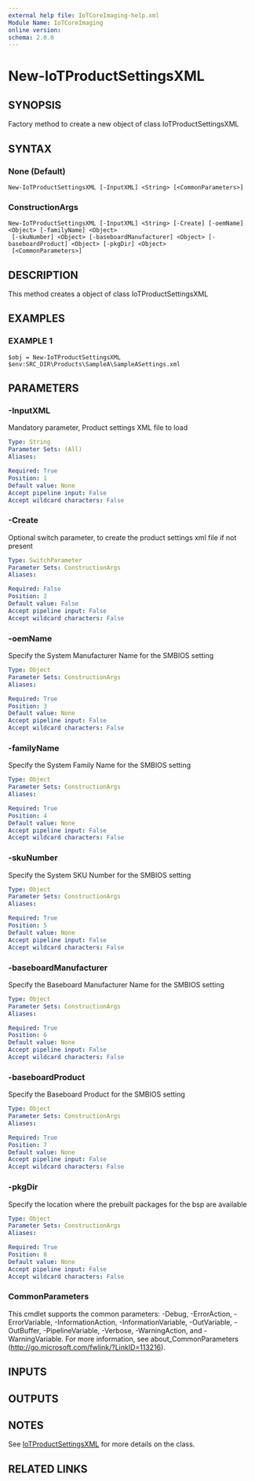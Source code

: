 ```yaml
---
external help file: IoTCoreImaging-help.xml
Module Name: IoTCoreImaging
online version:
schema: 2.0.0
---
```


# New-IoTProductSettingsXML

## SYNOPSIS
Factory method to create a new object of class IoTProductSettingsXML

## SYNTAX

### None (Default)
```
New-IoTProductSettingsXML [-InputXML] <String> [<CommonParameters>]
```

### ConstructionArgs
```
New-IoTProductSettingsXML [-InputXML] <String> [-Create] [-oemName] <Object> [-familyName] <Object>
 [-skuNumber] <Object> [-baseboardManufacturer] <Object> [-baseboardProduct] <Object> [-pkgDir] <Object>
 [<CommonParameters>]
```

## DESCRIPTION
This method creates a object of class IoTProductSettingsXML

## EXAMPLES

### EXAMPLE 1
```
$obj = New-IoTProductSettingsXML $env:SRC_DIR\Products\SampleA\SampleASettings.xml
```

## PARAMETERS

### -InputXML
Mandatory parameter, Product settings XML file to load

```yaml
Type: String
Parameter Sets: (All)
Aliases:

Required: True
Position: 1
Default value: None
Accept pipeline input: False
Accept wildcard characters: False
```

### -Create
Optional switch parameter, to create the product settings xml file if not present

```yaml
Type: SwitchParameter
Parameter Sets: ConstructionArgs
Aliases:

Required: False
Position: 2
Default value: False
Accept pipeline input: False
Accept wildcard characters: False
```

### -oemName
Specify the System Manufacturer Name for the SMBIOS setting

```yaml
Type: Object
Parameter Sets: ConstructionArgs
Aliases:

Required: True
Position: 3
Default value: None
Accept pipeline input: False
Accept wildcard characters: False
```

### -familyName
Specify the System Family Name for the SMBIOS setting

```yaml
Type: Object
Parameter Sets: ConstructionArgs
Aliases:

Required: True
Position: 4
Default value: None
Accept pipeline input: False
Accept wildcard characters: False
```

### -skuNumber
Specify the System SKU Number for the SMBIOS setting

```yaml
Type: Object
Parameter Sets: ConstructionArgs
Aliases:

Required: True
Position: 5
Default value: None
Accept pipeline input: False
Accept wildcard characters: False
```

### -baseboardManufacturer
Specify the Baseboard Manufacturer Name for the SMBIOS setting

```yaml
Type: Object
Parameter Sets: ConstructionArgs
Aliases:

Required: True
Position: 6
Default value: None
Accept pipeline input: False
Accept wildcard characters: False
```

### -baseboardProduct
Specify the Baseboard Product for the SMBIOS setting

```yaml
Type: Object
Parameter Sets: ConstructionArgs
Aliases:

Required: True
Position: 7
Default value: None
Accept pipeline input: False
Accept wildcard characters: False
```

### -pkgDir
Specify the location where the prebuilt packages for the bsp are available

```yaml
Type: Object
Parameter Sets: ConstructionArgs
Aliases:

Required: True
Position: 8
Default value: None
Accept pipeline input: False
Accept wildcard characters: False
```

### CommonParameters
This cmdlet supports the common parameters: -Debug, -ErrorAction, -ErrorVariable, -InformationAction, -InformationVariable, -OutVariable, -OutBuffer, -PipelineVariable, -Verbose, -WarningAction, and -WarningVariable. For more information, see about_CommonParameters (http://go.microsoft.com/fwlink/?LinkID=113216).

## INPUTS

## OUTPUTS

## NOTES
See [IoTProductSettingsXML](.\Classes\IoTProductSettingsXML.md) for more details on the class.

## RELATED LINKS

